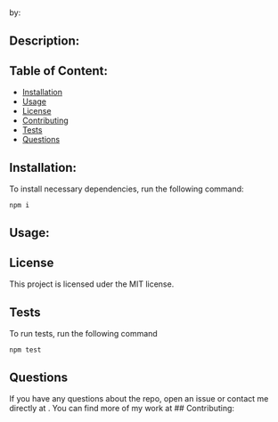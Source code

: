 # 
by: 


## Description:
 


## Table of Content:

* [Installation](*installation)
* [Usage](#usage)
* [License](#license)
* [Contributing](#contributing)
* [Tests](#tests)
* [Questions](#questions)


## Installation:

 To install necessary dependencies, run the following command:



    npm i


## Usage:




## License

This project is licensed uder the MIT license.


## Tests

To run tests, run the following command


 
    npm test

    


## Questions

If you have any questions about the repo, open an issue or contact me directly at . You can find more of my work at [](https://github.com/)## Contributing:




